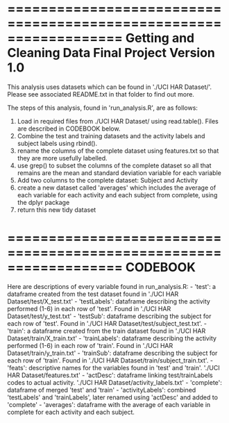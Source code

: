==================================================================
Getting and Cleaning Data Final Project
Version 1.0
==================================================================
This analysis uses datasets which can be found in './UCI HAR Dataset/'. Please see associated README.txt in that folder 
to find out more.

The steps of this analysis, found in 'run_analysis.R', are as follows:
1) Load in required files from ./UCI HAR Dataset/ using read.table(). Files are described in CODEBOOK below.
2) Combine the test and training datasets and the activity labels and subject labels using rbind(). 
3) rename the columns of the complete dataset using features.txt so that they are more usefully labelled.
4) use grep() to subset the columns of the complete dataset so all that remains are the mean and standard deviation 
   variable for each variable
5) Add two columns to the complete dataset: Subject and Activity
6) create a new dataset called 'averages' which includes the average of each variable for each activity and each subject
   from complete, using the dplyr package
7) return this new tidy dataset

==================================================================
CODEBOOK
==================================================================
Here are descriptions of every variable found in run_analysis.R:
	- 'test': a dataframe created from the test dataset found in './UCI HAR Dataset/test/X_test.txt'
	- 'testLabels': dataframe describing the activity performed (1-6) in each row of 'test'. Found in './UCI HAR Dataset/test/y_test.txt'
	- 'testSub': dataframe describing the subject for each row of 'test'. Found in './UCI HAR Dataset/test/subject_test.txt'.
	- 'train': a dataframe created from the train dataset found in './UCI HAR Dataset/train/X_train.txt'
	- 'trainLabels': dataframe describing the activity performed (1-6) in each row of 'train'. Found in './UCI HAR Dataset/train/y_train.txt'
	- 'trainSub': dataframe describing the subject for each row of 'train'. Found in './UCI HAR Dataset/train/subject_train.txt'.
	- 'feats': descriptive names for the variables found in 'test' and 'train'. './UCI HAR Dataset/features.txt'
	- 'actDesc': dataframe linking test/trainLabels codes to actual activity. './UCI HAR Dataset/activity_labels.txt'
	- 'complete': dataframe of merged 'test' and 'train'
	- 'activityLabels': combined 'testLabels' and 'trainLabels', later renamed using 'actDesc' and added to 'complete'
	- 'averages': dataframe with the average of each variable in complete for each activity and each subject.





